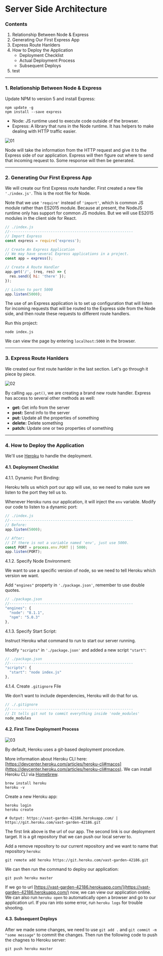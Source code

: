 # Server Side Architecture

### Contents

1. Relationship Between Node & Express
2. Generating Our First Express App
3. Express Route Hanlders
4. How to Deploy the Application
    * Deployment Checklist
    * Actual Deployment Process
    * Subsequent Deploys
5. test

---

### 1. Relationship Between Node & Express

Update NPM to version 5 and install Express:
```
npm update -g
npm install --save express
```

* Node: JS runtime used to execute code outside of the browser.
* Express: A library that runs in the Node runtime. It has helpers to make dealing with HTTP traffic easier.

![01](./images/01/01-01.png "01")

Node will take the information from the HTTP request and give it to the Express side of our application. Express will then figure out where to send that incoming request to. Some response will then be generated.

---

### 2. Generating Our First Express App

We will create our first Express route handler. First created a new file `'./index.js'`. This is the root file for Node.

Note that we use `'require'` instead of `'import'`, which is common JS module rather than ES2015 module. Because at present, the NodeJS runtime only has support for common JS modules. But we will use ES2015 modules in the client side for React.

```javascript
// ./index.js
//---------------------------------------------------------
// Import Express
const express = require('express');

// Create An Express Application
// We may have several Express applications in a project.
const app = express();

// Create A Route Handler
app.get('/', (req, res) => {
  res.send({ hi: 'there' });
});

// Listen to port 5000
app.listen(5000);
```

The use of an Express application is to set up configuration that will listen for incoming requests that will be routed to the Express side from the Node side, and then route these requests to different route handlers.

Run this project:
```
node index.js
```
We can view the page by entering `localhost:5000` in the browser.

---

### 3. Express Route Hanlders

We created our first route hanlder in the last section. Let's go through it piece by piece.

![02](./images/01/01-02.png "02")

By calling `app.get()`, we are creating a brand new route handler. Express has access to several other methods as well:

* **get:** Get info from the server
* **post:** Send info to the server
* **put:** Update all the properties of something
* **delete:** Delete something
* **patch:** Update one or two properties of something

---

### 4. How to Deploy the Application

We'll use [Heroku](https://www.heroku.com/) to handle the deployment.

#### 4.1. Deployment Checklist

4.1.1. Dynamic Port Binding:

Heroku tells us which port our app will use, so we need to make sure we listen to the port they tell us to.

Whenever Heroku runs our application, it will inject the `env` variable. Modify our code to listen to a dynamic port:
```javascript
// ./index.js
//---------------------------------------------------------
// Before:
app.listen(5000);

// After:
// If there is not a variable named 'env', just use 5000.
const PORT = process.env.PORT || 5000;
app.listen(PORT);
```

4.1.2. Specify Node Environment:

We want to use a specific version of node, so we need to tell Heroku which version we want.

Add `"engines"` property in `'./package.json'`, remember to use double quotes.
```javascript
// ./package.json
//---------------------------------------------------------
"engines": {
  "node": "8.1.1",
  "npm": "5.0.3"
},
```

4.1.3. Specify Start Script:

Instruct Heroku what command to run to start our server running.

Modify `"scripts"` in `'./package.json'` and added a new script `"start"`:
```javascript
// ./package.json
//---------------------------------------------------------
"scripts": {
  "start": "node index.js"
},
```

4.1.4. Create `.gitignore` File

We don't want to include dependencies, Heroku will do that for us.
```javascript
// ./.gitignore
//---------------------------------------------------------
// It tells git not to commit everything inside 'node_modules'
node_modules
```

#### 4.2. First Time Deployment Process

![03](./images/01/01-03.png "03")

By default, Heroku uses a git-based deployment procedure.

More information about Heroku CLI here:  [https://devcenter.heroku.com/articles/heroku-cli#macos](https://devcenter.heroku.com/articles/heroku-cli#macos). We can install Heroku CLI via [Homebrew](https://brew.sh/).
```
brew install heroku
heroku -v
```

Create a new Heroku app:
```
heroku login
heroku create

# Output: https://vast-garden-42186.herokuapp.com/ | https://git.heroku.com/vast-garden-42186.git
```

The first link above is the url of our app. The second link is our deployment target. It is a git repository that we can push our local server to.

Add a remove repository to our current repository and we want to name that repository `heroku`:
```
git remote add heroku https://git.heroku.com/vast-garden-42186.git
```

We can then run the command to deploy our application:
```
git push heroku master
```

If we go to url [https://vast-garden-42186.herokuapp.com/](https://vast-garden-42186.herokuapp.com/) now, we can view our application online. We can also run `heroku open` to automatically open a browser and go to our application url. If you ran into some error, run `heroku logs` for trouble shooting.

#### 4.3. Subsequent Deploys

After we made some changes, we need to use `git add .` and `git commit -m "some message"` to commit the changes. Then run the following code to push the chagnes to Heroku server:
```
git push heroku master
```
